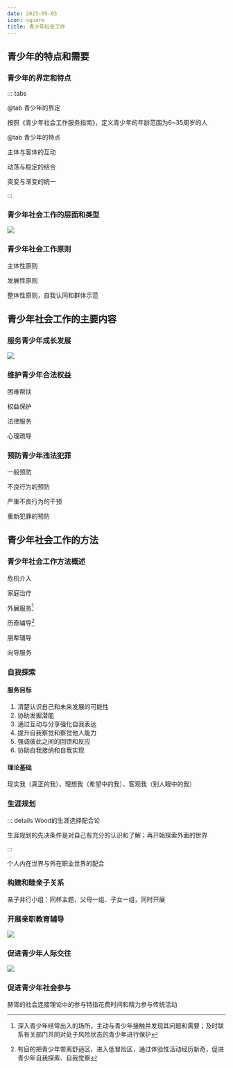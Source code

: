 ```yaml
---
date: 2023-05-03
icon: square
title: 青少年社会工作
---
```


## 青少年的特点和需要

### 青少年的界定和特点 <Badge text="必考" type="warning" />

::: tabs

@tab 青少年的界定

按照《青少年社会工作服务指南》，定义青少年的年龄范围为6~35周岁的人

@tab 青少年的特点

主体与客体的互动

动荡与稳定的结合

突变与渐变的统一

:::

### 青少年社会工作的层面和类型 <Badge text="必考" type="warning" />

![](/social/青少年社会工作的层面与类型.png)

### 青少年社会工作原则 <Badge text="必考" type="warning" />

主体性原则

发展性原则

整体性原则，自我认同和群体示范

## 青少年社会工作的主要内容

### 服务青少年成长发展 <Badge text="必考" type="warning" />

![](/social/服务青少年成长发展.png)

### 维护青少年合法权益 <Badge text="了解" type="tip" />

困难帮扶

权益保护

法律服务

心理疏导

### 预防青少年违法犯罪 <Badge text="了解" type="tip" />

一般预防

不良行为的预防

严重不良行为的干预

重新犯罪的预防

## 青少年社会工作的方法

### 青少年社会工作方法概述 <Badge text="必考" type="warning" />

危机介入

家庭治疗

外展服务[^1]

历奇辅导[^2]

朋辈辅导

向导服务

### 自我探索 <Badge text="必考" type="warning" />

#### 服务目标

1. 清楚认识自己和未来发展的可能性
2. 协助发掘潜能
3. 通过互动与分享强化自我表达
4. 提升自我察觉和察觉他人能力
5. 强调彼此之间的回馈和反应
6. 协助自我接纳和自我实现

#### 理论基础

现实我（真正的我）、理想我（希望中的我）、客观我（别人眼中的我）

### 生涯规划 <Badge text="必考" type="warning" />

::: details Wood的生涯选择配合论

生涯规划的先决条件是对自己有充分的认识和了解；再开始探索外面的世界

:::

个人内在世界与外在职业世界的配合

### 构建和睦亲子关系 <Badge text="必考" type="warning" />

亲子并行小组：同样主题，父母一组、子女一组，同时开展

### 开展亲职教育辅导 <Badge text="必考" type="warning" />

![](/social/开展亲职教育辅导.png)

### 促进青少年人际交往 <Badge text="必考" type="warning" />

![](/social/促进青少年人际交往.svg)

### 促进青少年社会参与 <Badge text="了解" type="tip" />

赫胥的社会连接理论中的参与特指花费时间和精力参与传统活动

[^1]:深入青少年经常出入的场所，主动与青少年接触并发现其问题和需要；及时联系有关部门共同对处于风险状态的青少年进行保护
[^2]:有目的把青少年带离舒适区，进入低冒险区，通过体验性活动经历新奇，促进青少年自我探索、自我觉察
